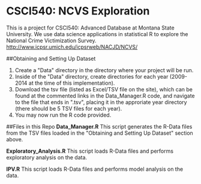 # CSCI540: NCVS Exploration
This is a project for CSCI540: Advanced Database at Montana State University. We use data science applications in statistical R to explore the National Crime Victimization Survey. http://www.icpsr.umich.edu/icpsrweb/NACJD/NCVS/  

##Obtaining and Setting Up Dataset 
1. Create a "Data" directory in the directory where your project will be run. 
2. Inside of the "Data" directory, create directories for each year (2009-2014 at the time of this implementation). 
3. Download the tsv file (listed as Excel/TSV file on the site), which can be found at the commented links in the Data_Manager.R code, and navigate to the file that ends in ".tsv", placing it in the approriate year directory (there should be 5 TSV files for each year).
4. You may now run the R code provided.

##Files in this Repo
**Data_Manager.R**
This script generates the R-Data files from the TSV files loaded in the "Obtaining and Setting Up Dataset" section above. 


**Exploratory_Analysis.R**
This script loads R-Data files and performs exploratory analysis on the data.  


**IPV.R**
This script loads R-Data files and performs model analysis on the data.  

